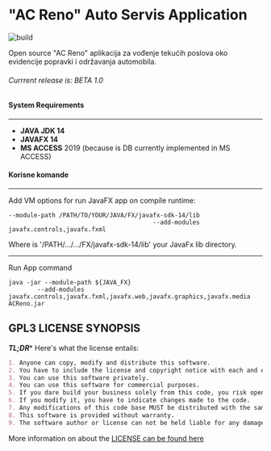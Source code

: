 # "AC Reno" Auto Servis Application
![build](https://api.travis-ci.org/acrenoai/ACRenoApp.svg?branch=master&status=passed)

Open source "AC Reno" aplikacija za vođenje tekućih poslova oko evidencije 
popravki i održavanja automobila.

###### Currrent release is: BETA 1.0

#### System Requirements

---
- **JAVA JDK 14**
- **JAVAFX 14**
- **MS ACCESS** 2019 (because is DB currently implemented in MS ACCESS)

#### Korisne komande

---
Add VM options for run JavaFX app on compile runtime:

```shell
--module-path /PATH/TO/YOUR/JAVA/FX/javafx-sdk-14/lib 
                                        --add-modules javafx.controls,javafx.fxml
```

Where is '/PATH/.../.../FX/javafx-sdk-14/lib'  your JavaFx lib directory.

---
Run App command
```shell
java -jar --module-path ${JAVA_FX} 
        --add-modules javafx.controls,javafx.fxml,javafx.web,javafx.graphics,javafx.media ACReno.jar
```

 GPL3 LICENSE SYNOPSIS
---

**_TL;DR_*** Here's what the license entails:

```markdown
1. Anyone can copy, modify and distribute this software.
2. You have to include the license and copyright notice with each and every distribution.
3. You can use this software privately.
4. You can use this software for commercial purposes.
5. If you dare build your business solely from this code, you risk open-sourcing the whole code base.
6. If you modify it, you have to indicate changes made to the code.
7. Any modifications of this code base MUST be distributed with the same license, GPLv3.
8. This software is provided without warranty.
9. The software author or license can not be held liable for any damages inflicted by the software.
```

More information on about the [LICENSE can be found here](https://github.com/acrenoai/ACRenoApp/blob/dev-1.0/LICENSE.md)
